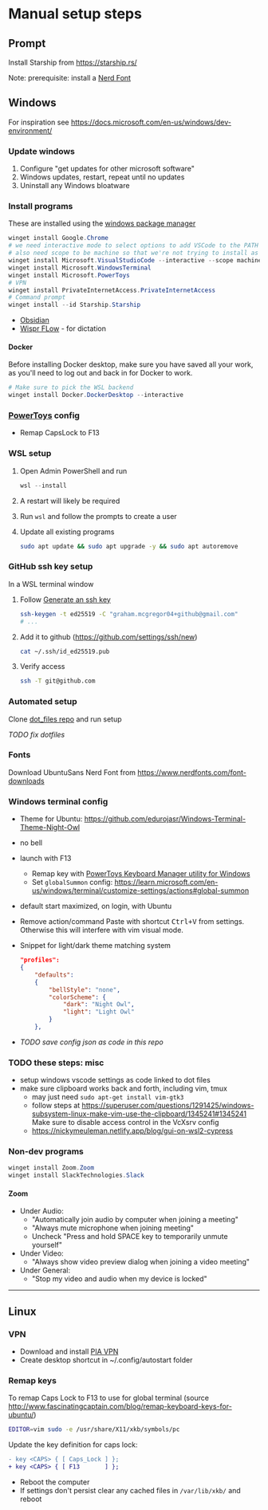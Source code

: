 # Manual setup steps

## Prompt

Install Starship from https://starship.rs/

Note: prerequisite: install a [Nerd Font](https://www.nerdfonts.com/)

## Windows

For inspiration see https://docs.microsoft.com/en-us/windows/dev-environment/

### Update windows

1. Configure "get updates for other microsoft software"
1. Windows updates, restart, repeat until no updates
1. Uninstall any Windows bloatware

### Install programs

These are installed using the
[windows package manager](https://docs.microsoft.com/en-us/learn/modules/explore-windows-package-manager-tool/)

```powershell
winget install Google.Chrome
# we need interactive mode to select options to add VSCode to the PATH to launch from WSL
# also need scope to be machine so that we're not trying to install as admin
winget install Microsoft.VisualStudioCode --interactive --scope machine
winget install Microsoft.WindowsTerminal
winget install Microsoft.PowerToys
# VPN
winget install PrivateInternetAccess.PrivateInternetAccess
# Command prompt
winget install --id Starship.Starship
```

- [Obsidian](https://obsidian.md/download)
- [Wispr FLow](https://wisprflow.ai/) - for dictation

#### Docker

Before installing Docker desktop, make sure you have saved all your work, as
you'll need to log out and back in for Docker to work.

```powershell
# Make sure to pick the WSL backend
winget install Docker.DockerDesktop --interactive
```

### [PowerToys](https://github.com/microsoft/PowerToys) config

- Remap CapsLock to F13

### WSL setup

1.  Open Admin PowerShell and run

    ```powershell
    wsl --install
    ```

1.  A restart will likely be required
1.  Run `wsl` and follow the prompts to create a user
1.  Update all existing programs

    ```sh
    sudo apt update && sudo apt upgrade -y && sudo apt autoremove
    ```

### GitHub ssh key setup

In a WSL terminal window

1.  Follow
    [Generate an ssh key](https://docs.github.com/en/authentication/connecting-to-github-with-ssh/generating-a-new-ssh-key-and-adding-it-to-the-ssh-agent?platform=linux#generating-a-new-ssh-key)

    ```sh
    ssh-keygen -t ed25519 -C "graham.mcgregor04+github@gmail.com"
    # ...
    ```

1.  Add it to github (https://github.com/settings/ssh/new)

    ```sh
    cat ~/.ssh/id_ed25519.pub
    ```

1.  Verify access
    ```sh
    ssh -T git@github.com
    ```

### Automated setup

Clone [dot_files repo](https://github.com/Graham42/dot_files) and run setup

_TODO fix dotfiles_

### Fonts

Download UbuntuSans Nerd Font from https://www.nerdfonts.com/font-downloads

### Windows terminal config

- Theme for Ubuntu:
  https://github.com/edurojasr/Windows-Terminal-Theme-Night-Owl
- no bell
- launch with F13
  - Remap key with
    [PowerToys Keyboard Manager utility for Windows](https://learn.microsoft.com/en-us/windows/powertoys/keyboard-manager)
  - Set `globalSummon` config:
    https://learn.microsoft.com/en-us/windows/terminal/customize-settings/actions#global-summon
- default start maximized, on login, with Ubuntu
- Remove action/command Paste with shortcut <kbd>Ctrl+V</kbd> from settings.
  Otherwise this will interfere with vim visual mode.

- Snippet for light/dark theme matching system

  ```json
  "profiles":
  {
      "defaults":
      {
          "bellStyle": "none",
          "colorScheme": {
              "dark": "Night Owl",
              "light": "Light Owl"
          }
      },
  ```

- _TODO save config json as code in this repo_

### TODO these steps: misc

- setup windows vscode settings as code linked to dot files
- make sure clipboard works back and forth, including vim, tmux
  - may just need `sudo apt-get install vim-gtk3`
  - follow steps at
    https://superuser.com/questions/1291425/windows-subsystem-linux-make-vim-use-the-clipboard/1345241#1345241
    Make sure to disable access control in the VcXsrv config
  - https://nickymeuleman.netlify.app/blog/gui-on-wsl2-cypress

### Non-dev programs

```powershell
winget install Zoom.Zoom
winget install SlackTechnologies.Slack
```

#### Zoom

- Under Audio:
  - "Automatically join audio by computer when joining a meeting"
  - "Always mute microphone when joining meeting"
  - Uncheck "Press and hold SPACE key to temporarily unmute yourself"
- Under Video:
  - "Always show video preview dialog when joining a video meeting"
- Under General:
  - "Stop my video and audio when my device is locked"

---

## Linux

### VPN

- Download and install [PIA VPN](https://www.privateinternetaccess.com/)
- Create desktop shortcut in ~/.config/autostart folder

### Remap keys

To remap Caps Lock to F13 to use for global terminal (source
http://www.fascinatingcaptain.com/blog/remap-keyboard-keys-for-ubuntu/)

```sh
EDITOR=vim sudo -e /usr/share/X11/xkb/symbols/pc
```

Update the key definition for caps lock:

```diff
- key <CAPS> { [ Caps_Lock ] };
+ key <CAPS> { [ F13       ] };
```

- Reboot the computer
- If settings don't persist clear any cached files in `/var/lib/xkb/` and reboot
